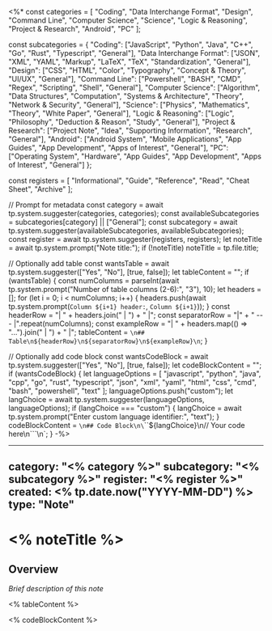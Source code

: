 <%*
const categories = [
    "Coding",
    "Data Interchange Format", 
    "Design",
    "Command Line",
    "Computer Science",
    "Science",
    "Logic & Reasoning",
    "Project & Research",
    "Android",
    "PC"
];

const subcategories = {
    "Coding": ["JavaScript", "Python", "Java", "C++", "Go", "Rust", "Typescript", "General"],
    "Data Interchange Format": ["JSON", "XML", "YAML", "Markup", "LaTeX", "TeX", "Standardization", "General"],
    "Design": ["CSS", "HTML", "Color", "Typography", "Concept & Theory", "UI/UX", "General"],
    "Command Line": ["Powershell", "BASH", "CMD", "Regex", "Scripting", "Shell", "General"],
    "Computer Science": ["Algorithm", "Data Structures", "Computation", "Systems & Architecture", "Theory", "Network & Security", "General"],
    "Science": ["Physics", "Mathematics", "Theory", "White Paper", "General"],
    "Logic & Reasoning": ["Logic", "Philosophy", "Deduction & Reason", "Study", "General"],
    "Project & Research": ["Project Note", "Idea", "Supporting Information", "Research", "General"],
    "Android": ["Android System", "Mobile Applications", "App Guides", "App Development", "Apps of Interest", "General"],
    "PC": ["Operating System", "Hardware", "App Guides", "App Development", "Apps of Interest", "General"]
};

const registers = [
    "Informational",
    "Guide",
    "Reference",
    "Read",
    "Cheat Sheet",
    "Archive"
];

// Prompt for metadata
const category = await tp.system.suggester(categories, categories);
const availableSubcategories = subcategories[category] || ["General"];
const subcategory = await tp.system.suggester(availableSubcategories, availableSubcategories);
const register = await tp.system.suggester(registers, registers);
let noteTitle = await tp.system.prompt("Note title:");
if (!noteTitle) noteTitle = tp.file.title;

// Optionally add table
const wantsTable = await tp.system.suggester(["Yes", "No"], [true, false]);
let tableContent = "";
if (wantsTable) {
    const numColumns = parseInt(await tp.system.prompt("Number of table columns (2-6):", "3"), 10);
    let headers = [];
    for (let i = 0; i < numColumns; i++) {
        headers.push(await tp.system.prompt(`Column ${i+1} header:`, `Column ${i+1}`));
    }
    const headerRow = "| " + headers.join(" | ") + " |";
    const separatorRow = "|" + " --- |".repeat(numColumns);
    const exampleRow = "| " + headers.map(() => "...").join(" | ") + " |";
    tableContent = `\n## Table\n${headerRow}\n${separatorRow}\n${exampleRow}\n`;
}

// Optionally add code block
const wantsCodeBlock = await tp.system.suggester(["Yes", "No"], [true, false]);
let codeBlockContent = "";
if (wantsCodeBlock) {
    let languageOptions = [
        "javascript", "python", "java", "cpp", "go", "rust", "typescript",
        "json", "xml", "yaml", "html", "css", "cmd", "bash", "powershell", "text"
    ];
    languageOptions.push("custom");
    let langChoice = await tp.system.suggester(languageOptions, languageOptions);
    if (langChoice === "custom") {
        langChoice = await tp.system.prompt("Enter custom language identifier:", "text");
    }
    codeBlockContent = `\n## Code Block\n\`\`\`${langChoice}\n// Your code here\n\`\`\`\n`;
}
-%>

---
category: "<% category %>"
subcategory: "<% subcategory %>"
register: "<% register %>"
created: <% tp.date.now("YYYY-MM-DD") %>
type: "Note"
---

# <% noteTitle %>

## Overview
*Brief description of this note*

<% tableContent %>

<% codeBlockContent %>
